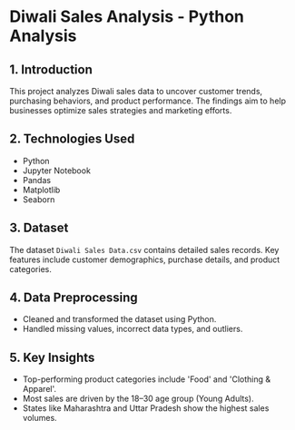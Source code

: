 # Diwali Sales Analysis - Python Analysis

## 1. Introduction
This project analyzes Diwali sales data to uncover customer trends, purchasing behaviors, and product performance. The findings aim to help businesses optimize sales strategies and marketing efforts.

## 2. Technologies Used
- Python
- Jupyter Notebook
- Pandas
- Matplotlib
- Seaborn

## 3. Dataset
The dataset `Diwali Sales Data.csv` contains detailed sales records. Key features include customer demographics, purchase details, and product categories.

## 4. Data Preprocessing
- Cleaned and transformed the dataset using Python.
- Handled missing values, incorrect data types, and outliers.

## 5. Key Insights
- Top-performing product categories include 'Food' and 'Clothing & Apparel'.
- Most sales are driven by the 18–30 age group (Young Adults).
- States like Maharashtra and Uttar Pradesh show the highest sales volumes.


